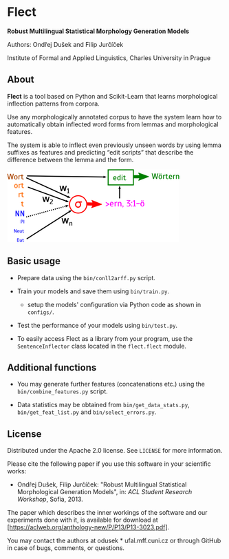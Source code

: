 Flect
=====
**Robust Multilingual Statistical Morphology Generation Models**

Authors: Ondřej Dušek and Filip Jurčíček

Institute of Formal and Applied Linguistics, Charles University in Prague

About
-----

**Flect** is a tool based on Python and Scikit-Learn that learns morphological
inflection patterns from corpora.

Use any morphologically annotated corpus to have the system learn how to 
automatically obtain inflected word forms from lemmas and morphological 
features. 

The system is able to inflect even previously unseen words by using lemma 
suffixes as features and predicting “edit scripts” that describe the 
difference between the lemma and the form.

![Flect schema](images/flect-schema.png)

Basic usage
------------

* Prepare data using the `bin/conll2arff.py` script.

* Train your models and save them using `bin/train.py`.
    * setup the models' configuration via Python code as shown in `configs/`.

* Test the performance of your models using `bin/test.py`.

* To easily access Flect as a library from your program, use the 
    `SentenceInflector` class located in the `flect.flect` module.

Additional functions
---------------------

* You may generate further features (concatenations etc.)
    using the `bin/combine_features.py` script.

* Data statistics may be obtained from `bin/get_data_stats.py`,
    `bin/get_feat_list.py` and `bin/select_errors.py`.


License
-------

Distributed under the Apache 2.0 license. See `LICENSE` for more information.

Please cite the following paper if you use this software in your scientific
works:

* Ondřej Dušek, Filip Jurčíček: "Robust Multilingual Statistical Morphological
    Generation Models", in: *ACL Student Research Workshop*, Sofia, 2013.

The paper which describes the inner workings of the software and our 
experiments done with it, is available for download at
[https://aclweb.org/anthology-new/P/P13/P13-3023.pdf].

You may contact the authors at odusek * ufal.mff.cuni.cz or through GitHub
in case of bugs, comments, or questions.
